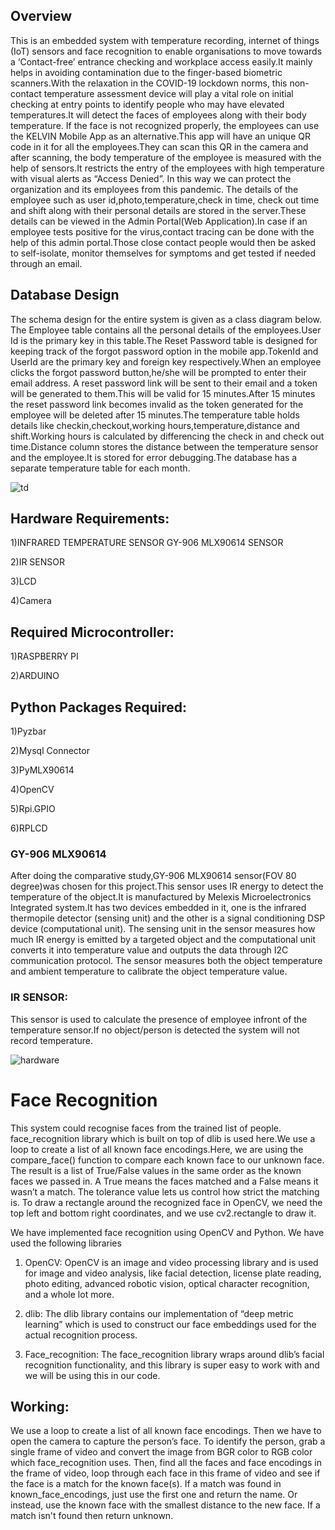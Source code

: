 	
## Overview	
	
This is an embedded system with temperature recording, internet of things (IoT) sensors and face recognition to enable organisations to move towards a ‘Contact-free’ entrance checking and workplace access easily.It mainly helps in avoiding contamination due to the finger-based biometric scanners.With the relaxation in the COVID-19 lockdown norms, this non-contact temperature assessment device will play a vital role on initial checking at entry points to identify people who may have elevated temperatures.It will detect the faces of employees along with their body temperature. If the face is not recognized properly, the employees can use the KELVIN Mobile App as an alternative.This app will have an unique QR code in it for all the employees.They can scan this QR in the camera and after scanning, the body temperature of the employee is measured with the help of sensors.It restricts the entry of the employees with high temperature with visual alerts as “Access Denied”. In this  way we can protect the organization and its employees from this pandemic.
The details of the employee such as user id,photo,temperature,check in time, check out time and shift along with their personal details are stored in the server.These details can be viewed in the Admin Portal(Web Application).In case if an employee tests positive for the virus,contact tracing can be done with the help of this admin portal.Those close contact people would then be asked to self-isolate, monitor themselves for symptoms and get tested if needed through an email.

## Database Design
The schema design for the entire system is given as a class diagram below. The Employee table contains all the personal details of the employees.User Id is the primary key in this table.The Reset Password table is designed for keeping track of the forgot password option in the mobile app.TokenId and UserId are the primary key and foreign key respectively.When an employee clicks the forgot password button,he/she will be prompted to enter their email address. A reset password link will be sent to  their email and a token will be generated to them.This will be valid for 15 minutes.After 15 minutes the reset password link becomes invalid as the token generated for the employee will be deleted after 15 minutes.The temperature table holds details like checkin,checkout,working hours,temperature,distance and shift.Working hours is calculated by differencing the check in and check out time.Distance column stores the distance between the temperature sensor and the employee.It is stored for error debugging.The database has a separate temperature table for each month.


![td](https://user-images.githubusercontent.com/59678585/101355608-d0061a00-38bc-11eb-941a-1ae9e364e604.png)

## Hardware Requirements:
 
 1)INFRARED TEMPERATURE SENSOR GY-906 MLX90614 SENSOR
 
 2)IR SENSOR
 
 3)LCD
 
 4)Camera
 

## Required Microcontroller:

 1)RASPBERRY PI 
 
 2)ARDUINO

## Python Packages Required:

 1)Pyzbar
 
 2)Mysql Connector
 
 3)PyMLX90614
 
 4)OpenCV
 
 5)Rpi.GPIO
 
 6)RPLCD

### GY-906 MLX90614
After doing the comparative study,GY-906 MLX90614 sensor(FOV 80 degree)was chosen for this project.This sensor uses IR energy to detect the temperature of the object.It is manufactured by Melexis Microelectronics Integrated system.It has two devices embedded in it, one is the infrared thermopile detector (sensing unit) and the other is a signal conditioning DSP device (computational unit).
 The sensing unit in the sensor measures how much IR energy is emitted by a targeted object and the computational unit converts it into temperature value and outputs the data through I2C communication protocol. The sensor measures both the object temperature and ambient temperature to calibrate the object temperature value.

### IR SENSOR:
This sensor is used to calculate the presence of employee infront of the temperature sensor.If no object/person is detected the system will not record temperature.


![hardware](https://user-images.githubusercontent.com/59678585/101358114-6720a100-38c0-11eb-91de-986e77fd756e.JPG)

# Face Recognition

This system could recognise faces from the trained list of people. face_recognition library  which is built on top of dlib is used here.We use a  loop to create a list of all known face encodings.Here, we are using the compare_face() function to compare each known face to our unknown face. The result is a list of True/False values in the same order as the known faces we passed in. A True means the faces matched and a False means it wasn’t a match. The tolerance value lets us control how strict the matching is. To draw a rectangle around the recognized face in OpenCV, we need the top left and bottom right coordinates, and we use cv2.rectangle to draw it.

We have implemented face recognition using OpenCV and Python. We have used the following libraries

1) OpenCV: OpenCV is an image and video processing library and is used for image and video analysis, like facial detection, license plate reading, photo editing, advanced robotic vision, optical character recognition, and a whole lot more.

2) dlib: The dlib library contains our implementation of “deep metric learning” which is used to construct our face embeddings used for the actual recognition process. 

3) Face_recognition: The face_recognition  library wraps around dlib’s facial recognition functionality, and this library is super easy to work with and we will be using this in our code. 

## Working:
We use a  loop to create a list of all known face encodings. Then we have to open the camera to capture the person’s face. To identify the person, grab a single frame of video and convert the image from BGR color to RGB color which face_recognition uses. Then, find all the faces and face encodings in the frame of video, loop through each face in this frame of video and see if the face is a match for the known face(s). If a match was found in known_face_encodings, just use the first one and return the name. Or instead, use the known face with the smallest distance to the new face. If a match isn't found then return unknown.











